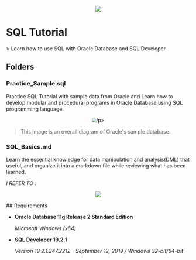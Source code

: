 <p align="center"><img src="https://ir0.mobify.com/project-oss-www-fujitsu-com/c8/webp80/1536/https://www.fujitsu.com/fts/Images/oracle-db580x224_tcm21-40873.jpg" /></p>
<h1>SQL Tutorial</h1>
> Learn how to use SQL with Oracle Database and SQL Developer







## Folders

### Practice_Sample.sql

Practice SQL Tutorial with sample data from Oracle and Learn how to develop modular and procedural programs in Oracle Database using SQL programming language.

<p align="center"><img src="https://cdn.oracletutorial.com/wp-content/uploads/2017/07/Oracle-Sample-Database.png" style="zoom:67%;" />/p>

> This image is an overall diagram of Oracle's sample database.



### SQL_Basics.md

Learn the essential knowledge for data manipulation and analysis(DML) that useful, and organize it into a markdown file while reviewing what has been learned.



 *I REFER TO :*

<p align="center"><img src="https://lh6.googleusercontent.com/proxy/o0Dpx6een5btxurc-tIEgmLBpuP_nJqERMpZOkRRhFLCGDCVVu2dmGZ3sDWLlKI9HycEqX9psuPRwhrnU78Bx4PzgBv7aeYvoRJkXr4RWFGh1xU" /></p>
## Requirements

- **Oracle Database 11g Release 2 Standard Edition** 

  *Microsoft Windows (x64)*

- **SQL Developer 19.2.1**

  *Version 19.2.1.247.2212 - September 12, 2019 /  Windows 32-bit/64-bit*

